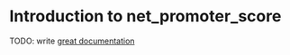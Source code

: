 # Introduction to net_promoter_score

TODO: write [great documentation](http://jacobian.org/writing/what-to-write/)
